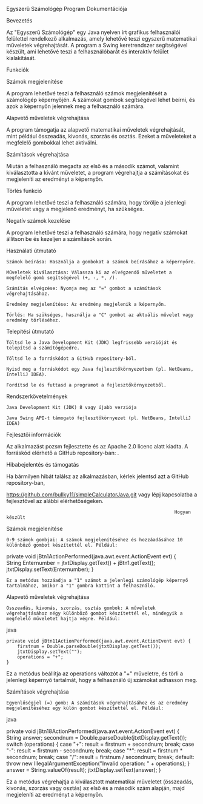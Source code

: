  

Egyszerű Számológép Program Dokumentációja 

Bevezetés 

Az "Egyszerű Számológép" egy Java nyelven írt grafikus felhasználói felülettel rendelkező alkalmazás, amely lehetővé teszi egyszerű matematikai műveletek végrehajtását. A program a Swing keretrendszer segítségével készült, ami lehetővé teszi a felhasználóbarát és interaktív felület kialakítását. 

Funkciók 

Számok megjelenítése 

A program lehetővé teszi a felhasználó számok megjelenítését a számológép képernyőjén. A számokat gombok segítségével lehet beírni, és azok a képernyőn jelennek meg a felhasználó számára. 

Alapvető műveletek végrehajtása 

A program támogatja az alapvető matematikai műveletek végrehajtását, mint például összeadás, kivonás, szorzás és osztás. Ezeket a műveleteket a megfelelő gombokkal lehet aktiválni. 

Számítások végrehajtása 

Miután a felhasználó megadta az első és a második számot, valamint kiválasztotta a kívánt műveletet, a program végrehajtja a számításokat és megjeleníti az eredményt a képernyőn. 

Törlés funkció 

A program lehetővé teszi a felhasználó számára, hogy törölje a jelenlegi műveletet vagy a megjelenő eredményt, ha szükséges. 

Negatív számok kezelése 

A program lehetővé teszi a felhasználó számára, hogy negatív számokat állítson be és kezeljen a számítások során. 

Használati útmutató 

    Számok beírása: Használja a gombokat a számok beírásához a képernyőre. 

    Műveletek kiválasztása: Válassza ki az elvégzendő műveletet a megfelelő gomb segítségével (+, -, *, /). 

    Számítás elvégzése: Nyomja meg az "=" gombot a számítások végrehajtásához. 

    Eredmény megjelenítése: Az eredmény megjelenik a képernyőn. 

    Törlés: Ha szükséges, használja a "C" gombot az aktuális művelet vagy eredmény törléséhez. 

Telepítési útmutató 

    Töltsd le a Java Development Kit (JDK) legfrissebb verzióját és telepítsd a számítógépedre. 

    Töltsd le a forráskódot a GitHub repository-ból. 

    Nyisd meg a forráskódot egy Java fejlesztőkörnyezetben (pl. NetBeans, IntelliJ IDEA). 

    Fordítsd le és futtasd a programot a fejlesztőkörnyezetből. 

Rendszerkövetelmények 

    Java Development Kit (JDK) 8 vagy újabb verziója 

    Java Swing API-t támogató fejlesztőkörnyezet (pl. NetBeans, IntelliJ IDEA) 

Fejlesztői információk 

Az alkalmazást pozsm fejlesztette és az Apache 2.0 licenc alatt kiadta. A forráskód elérhető a GitHub repository-ban: . 

 

Hibabejelentés és támogatás 

 

Ha bármilyen hibát találsz az alkalmazásban, kérlek jelentsd azt a GitHub repository-ban, 

 

https://github.com/bullky11/simpleCalculatorJava.git  vagy lépj kapcsolatba a fejlesztővel az alábbi elérhetőségeken. 


                                                                  Hogyan készült 

Számok megjelenítése 

    0-9 számok gombjai: A számok megjelenítéséhez és hozzáadásához 10 különböző gombot készítettél el. Például: 

     

private void jBtn1ActionPerformed(java.awt.event.ActionEvent evt) {                                       
    String Enternumber = jtxtDisplay.getText() + jBtn1.getText(); 
    jtxtDisplay.setText(Enternumber); 
} 

    Ez a metódus hozzáadja a "1" számot a jelenlegi számológép képernyő tartalmához, amikor a "1" gombra kattint a felhasználó. 

Alapvető műveletek végrehajtása 

    Összeadás, kivonás, szorzás, osztás gombok: A műveletek végrehajtásához négy különböző gombot készítettél el, mindegyik a megfelelő műveletet hajtja végre. Például: 

java 

    private void jBtn11ActionPerformed(java.awt.event.ActionEvent evt) {                                        
        firstnum = Double.parseDouble(jtxtDisplay.getText()); 
        jtxtDisplay.setText(""); 
        operations = "+"; 
    } 
     

Ez a metódus beállítja az operations változót a "+" műveletre, és törli a jelenlegi képernyő tartalmát, hogy a felhasználó új számokat adhasson meg. 

Számítások végrehajtása 

    Egyenlőségjel (=) gomb: A számítások végrehajtásához és az eredmény megjelenítéséhez egy külön gombot készítettél el. Például: 

java 

private void jBtn18ActionPerformed(java.awt.event.ActionEvent evt) {                                        
    String answer; 
    secondnum = Double.parseDouble(jtxtDisplay.getText()); 
    switch (operations) { 
        case "+": 
            result = firstnum + secondnum; 
            break; 
        case "-": 
            result = firstnum - secondnum; 
            break; 
        case "*": 
            result = firstnum * secondnum; 
            break; 
        case "/": 
            result = firstnum / secondnum; 
            break; 
        default: 
            throw new IllegalArgumentException("Invalid operation: " + operations); 
    } 
    answer = String.valueOf(result); 
    jtxtDisplay.setText(answer); 
} 
 

Ez a metódus végrehajtja a kiválasztott matematikai műveletet (összeadás, kivonás, szorzás vagy osztás) az első és a második szám alapján, majd megjeleníti az eredményt a képernyőn. 
